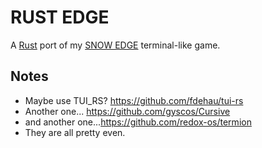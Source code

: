 # RUST EDGE

A [Rust](https://www.rust-lang.org/) port of my [SNOW EDGE](https://github.com/andrewgremlich/snow-edge) terminal-like game.

## Notes

-   Maybe use TUI_RS? https://github.com/fdehau/tui-rs
-   Another one... https://github.com/gyscos/Cursive
-   and another one...https://github.com/redox-os/termion
-   They are all pretty even.
